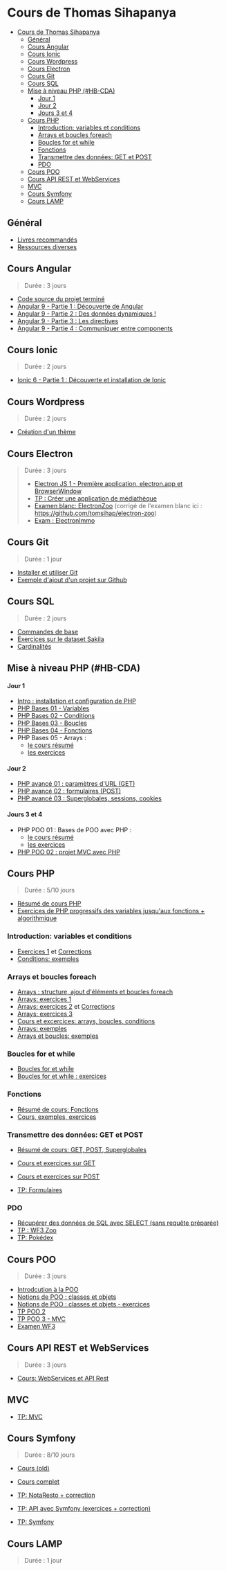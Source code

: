 # Cours de Thomas Sihapanya

- [Cours de Thomas Sihapanya](#cours-de-thomas-sihapanya)
  - [Général](#général)
  - [Cours Angular](#cours-angular)
  - [Cours Ionic](#cours-ionic)
  - [Cours Wordpress](#cours-wordpress)
  - [Cours Electron](#cours-electron)
  - [Cours Git](#cours-git)
  - [Cours SQL](#cours-sql)
  - [Mise à niveau PHP (#HB-CDA)](#mise-à-niveau-php-hb-cda)
      - [Jour 1](#jour-1)
      - [Jour 2](#jour-2)
      - [Jours 3 et 4](#jours-3-et-4)
  - [Cours PHP](#cours-php)
    - [Introduction: variables et conditions](#introduction-variables-et-conditions)
    - [Arrays et boucles foreach](#arrays-et-boucles-foreach)
    - [Boucles for et while](#boucles-for-et-while)
    - [Fonctions](#fonctions)
    - [Transmettre des données: GET et POST](#transmettre-des-données-get-et-post)
    - [PDO](#pdo)
  - [Cours POO](#cours-poo)
  - [Cours API REST et WebServices](#cours-api-rest-et-webservices)
  - [MVC](#mvc)
  - [Cours Symfony](#cours-symfony)
  - [Cours LAMP](#cours-lamp)

## Général

- [Livres recommandés](Random/recommanded-books.md)
- [Ressources diverses](Random/ressources.md)

## Cours Angular

> Durée : 3 jours

- [Code source du projet terminé](Angular/angular-tour-of-heroes)
- [Angular 9 - Partie 1 : Découverte de Angular](Angular/01.md)
- [Angular 9 - Partie 2 : Des données dynamiques !](Angular/02.md)
- [Angular 9 - Partie 3 : Les directives](Angular/03.md)
- [Angular 9 - Partie 4 : Communiquer entre components](Angular/04.md)

## Cours Ionic
> Durée : 2 jours
- [Ionic 6 - Partie 1 : Découverte et installation de Ionic](Ionic/01.md)


## Cours Wordpress
> Durée : 2 jours
 - [Création d'un thème](https://gist.github.com/tomsihap/268904d9eee5fccbc6a669105a9a318e)

## Cours Electron
> Durée : 3 jours
> - [Electron JS 1 - Première application, electron.app et BrowserWindow](ElectronJS/01.md)
> - [TP : Créer une application de médiathèque](ElectronJS/02.md)
> - [Examen blanc: ElectronZoo](ElectronJS/03.md) (corrigé de l'examen blanc ici : https://github.com/tomsihap/electron-zoo)
> - [Exam : ElectronImmo](ElectronJS/04.md)
## Cours Git

> Durée : 1 jour
- [Installer et utiliser Git](https://github.com/tomsihap/allcourses/blob/b2543928c9c83f3d47c02cd3423b5e15267533f4/Random/git.md)
- [Exemple d'ajout d'un projet sur Github](https://github.com/tomsihap/courses/blob/4b369b829dd823946ac3f79343f4f2d7a63f1745/topics/symfony/tp01-correction.md#ajouter-le-projet-%c3%a0-git)

## Cours SQL

> Durée : 2 jours
- [Commandes de base](https://gist.github.com/tomsihap/78d0c3fb0fc36239526c5a0fc6941993)
- [Exercices sur le dataset Sakila](https://gist.github.com/tomsihap/1c496f0da611aae2ec1bdc9eca45e06f)
- [Cardinalités](https://github.com/tomsihap/MVC-course/blob/c3c750743213daa6e0612ef260064ae1d9feb022/_cours/MVC-06.md)

## Mise à niveau PHP (#HB-CDA)
#### Jour 1
- [Intro : installation et configuration de PHP](https://github.com/tomsihap/PHP-course/blob/master/TD-00%20-%20Setup/exercice.md)
- [PHP Bases 01 - Variables](https://github.com/tomsihap/php-mysql-pdo-poo-course/blob/master/01-PHP/PHP-01-variables.md)
- [PHP Bases 02 - Conditions](https://github.com/tomsihap/php-mysql-pdo-poo-course/blob/master/01-PHP/PHP-02-conditions.md)
- [PHP Bases 03 - Boucles](https://github.com/tomsihap/php-mysql-pdo-poo-course/blob/master/01-PHP/PHP-03-boucles.md)
- [PHP Bases 04 - Fonctions](https://github.com/tomsihap/php-mysql-pdo-poo-course/blob/master/01-PHP/PHP-04-fonctions.md)
- PHP Bases 05 - Arrays :
  - [le cours résumé](https://gist.github.com/tomsihap/d694dddf1f0c968202127859e3e1e026#file-01-cours-md)
  - [les exercices](https://github.com/tomsihap/php-mysql-pdo-poo-course/blob/master/01-PHP/PHP-05-tableaux.md)

#### Jour 2
- [PHP avancé 01 : paramètres d'URL (GET)](https://github.com/tomsihap/php-mysql-pdo-poo-course/blob/master/01-PHP/PHP-06-parametres-url.md)
- [PHP avancé 02 : formulaires (POST)](https://github.com/tomsihap/php-mysql-pdo-poo-course/blob/master/01-PHP/PHP-07-formulaires.md)
- [PHP avancé 03 : Superglobales, sessions, cookies](https://github.com/tomsihap/php-mysql-pdo-poo-course/blob/master/01-PHP/PHP-08-superglobales-sessions-cookies.md)

#### Jours 3 et 4
- PHP POO 01 : Bases de POO avec PHP :
  - [le cours résumé](https://github.com/tomsihap/allcourses/blob/master/POO/01-cours.md)
  - [les exercices](https://github.com/tomsihap/allcourses/blob/master/POO/01-exercices.md)
- [PHP POO 02 : projet MVC avec PHP](https://github.com/tomsihap/allcourses/blob/master/POO/03-mvc.md)

## Cours PHP
> Durée : 5/10 jours

- [Résumé de cours PHP](https://gist.github.com/tomsihap/19e215d253ce89e46727375fef72a8b0)
- [Exercices de PHP progressifs des variables jusqu'aux fonctions + algorithmique](PHP/exercices-prog.md)

### Introduction: variables et conditions

- [Exercices 1](https://gist.github.com/tomsihap/0672872f32d20b74368dab80eb9907db#file-exercice-php) et [Corrections](https://gist.github.com/tomsihap/0672872f32d20b74368dab80eb9907db#file-correction-php)
- [Conditions: exemples](https://github.com/tomsihap/PHP-course/blob/master/TD-01%20-%20Structures/conditions.php)

### Arrays et boucles foreach

- [Arrays : structure, ajout d'éléments et boucles foreach](https://gist.github.com/tomsihap/d694dddf1f0c968202127859e3e1e026#file-01-cours-md)
- [Arrays: exercices 1](https://github.com/tomsihap/php-exercices/blob/master/exercice-02-arrays/index.php)
- [Arrays: exercices 2](https://gist.github.com/tomsihap/d694dddf1f0c968202127859e3e1e026#file-02-exercices-php) et [Corrections](https://gist.github.com/tomsihap/d694dddf1f0c968202127859e3e1e026#file-03-corrige-php)
- [Arrays: exercices 3](https://gist.github.com/tomsihap/0ce95ee46a6b57d55144a67d68baed35)
- [Cours et excercices: arrays, boucles, conditions](https://github.com/tomsihap/PHP-course/blob/master/TD-01%20-%20Structures/exercice.md)
- [Arrays: exemples](https://github.com/tomsihap/PHP-course/blob/master/TD-01%20-%20Structures/arrays.php)
- [Arrays et boucles: exemples](https://github.com/tomsihap/PHP-course/blob/master/TD-01%20-%20Structures/boucles-arrays.php)

### Boucles for et while

- [Boucles for et while](https://gist.github.com/tomsihap/aa0c9f59822fb62df2983b04ba1d2b13)
- [Boucles for et while : exercices](https://gist.github.com/tomsihap/273567c96b40f4d62b175b2b9aa2951d)

### Fonctions

- [Résumé de  cours: Fonctions](https://gist.github.com/tomsihap/6f70c5051b3cf28efb913d933df679cb)
- [Cours, exemples, exercices](https://gist.github.com/tomsihap/a80e77745ad223b02de1053403eaa903)

### Transmettre des données: GET et POST

- [Résumé de cours: GET, POST, Superglobales](https://gist.github.com/tomsihap/8a949c500766d23baefaff5d9d017cb9)
- [Cours et exercices sur GET](PHP/cours-ex-get.md)
- [Cours et exercices sur POST](PHP/cours-ex-post.md)

- [TP: Formulaires](https://gist.github.com/tomsihap/de9f3d63602283593b5c3a71a42533b6)

### PDO

- [Récupérer des données de SQL avec SELECT (sans requête préparée)](PHP/PDO/intro.md)
- [TP : WF3 Zoo](https://github.com/tomsihap/wf3zoo)
- [TP: Pokédex](https://github.com/tomsihap/crud-example-php-course)

## Cours POO

> Durée : 3 jours

- [Introdcution à la POO](POO/intro.md)
- [Notions de POO : classes et objets](POO/01-cours.md)
- [Notions de POO : classes et objets - exercices](POO/01-exercices.md)
- [TP POO 2](POO/02-exercices.md)
- [TP POO 3 - MVC](POO/03-mvc.md)
- [Examen WF3](POO/examwf3/01.md)

## Cours API REST et WebServices

> Durée : 3 jours
- [Cours: WebServices et API Rest](https://github.com/tomsihap/php-api-course/blob/master/01%20-%20cours.md)

## MVC
- [TP: MVC](https://gist.github.com/tomsihap/0e10bd34ed1cb8ba1366866849e3da96)

## Cours Symfony

> Durée : 8/10 jours

- [Cours (old)](https://gist.github.com/tomsihap/99b7ad51257721ee9c96bd2d95db504f)
- [Cours complet](Symfony/complete-course.md)
- [TP: NotaResto + correction](https://gist.github.com/tomsihap/e939150d64b25c7b4010c847a3e77d48)
- [TP: API avec Symfony (exercices + correction)](Symfony/API-course.md)

- [TP: Symfony](https://gist.github.com/tomsihap/bbec9a89da170c7d4e02bf8046799878)

## Cours LAMP

> Durée  : 1 jour

